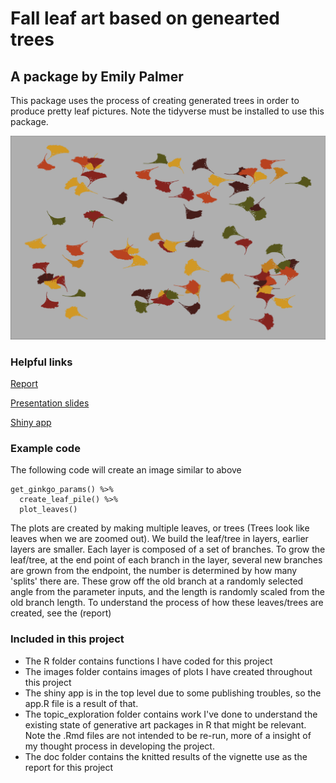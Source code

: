# Fall leaf art based on genearted trees
## A package by Emily Palmer

This package uses the process of creating generated trees in order to produce pretty leaf pictures. Note the tidyverse must be installed to use this package. 

![Ginkgo plot](/images/default_ginkgo_plot.png)

### Helpful links 

[Report](/report/report.pdf)

[Presentation slides](/presentation/presentation_slides.pdf)

[Shiny app](https://emilypalmer.shinyapps.io/empalmer-project-leafart/)


### Example code 

The following code will create an image similar to above 

```
get_ginkgo_params() %>% 
  create_leaf_pile() %>% 
  plot_leaves()
```


The plots are created by making multiple leaves, or trees (Trees look like leaves when we are zoomed out). We build the leaf/tree in layers, earlier layers are smaller. Each layer is composed of a set of branches. To grow the leaf/tree, at the end point of each branch in the layer, several new branches are grown from the endpoint, the number is determined by how many 'splits' there are. These grow off the old branch at a randomly selected angle from the parameter inputs, and the length is randomly scaled from the old branch length. 
To understand the process of how these leaves/trees are created, see the (report)

### Included in this project

- The R folder contains functions I have coded for this project
- The images folder contains images of plots I have created throughout this project
- The shiny app is in the top level due to some publishing troubles, so the app.R file is a result of that. 
- The topic_exploration folder contains work I've done to understand the existing state of generative art packages in R that might be relevant. Note the .Rmd files are not intended to be re-run, more of a insight of my thought process in developing the project. 
- The doc folder contains the knitted results of the vignette use as the report for this project

